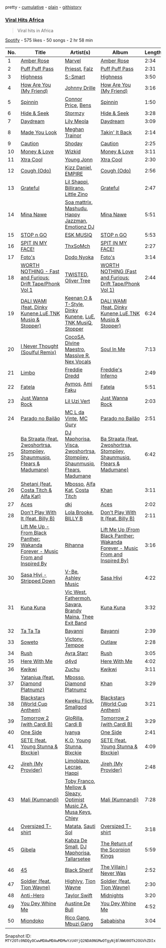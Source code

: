 pretty - [cumulative](/playlists/cumulative/37i9dQZF1DWZhHP4V8F4YE.md) - [plain](/playlists/plain/37i9dQZF1DWZhHP4V8F4YE) - [githistory](https://github.githistory.xyz/mackorone/spotify-playlist-archive/blob/main/playlists/plain/37i9dQZF1DWZhHP4V8F4YE)

### [Viral Hits Africa](https://open.spotify.com/playlist/37i9dQZF1DWZhHP4V8F4YE)

> Viral hits in Africa

[Spotify](https://open.spotify.com/user/spotify) - 575 likes - 50 songs - 2 hr 58 min

| No. | Title | Artist(s) | Album | Length |
|---|---|---|---|---|
| 1 | [Amber Rose](https://open.spotify.com/track/4FkPbsOlsZLkVuiJ0v1qij) | [Marvel](https://open.spotify.com/artist/4XFX57d2XQp1omSDgl6biL) | [Amber Rose](https://open.spotify.com/album/7Hb0VjZymmCH6QhqWx8YvM) | 2:34 |
| 2 | [Puff Puff Pass](https://open.spotify.com/track/4IUJeJoEnzeVbBHQybYqMS) | [Priesst](https://open.spotify.com/artist/4Z3LLYwCpB9OKKaSttnapP), [Falz](https://open.spotify.com/artist/2s187JqHC9kipPLBLWXubl) | [Puff Puff Pass](https://open.spotify.com/album/3Kn0IGNPhsQnO3PZCNPVYo) | 2:31 |
| 3 | [Highness](https://open.spotify.com/track/1syo0N6Zt8vxN42ZDprXwS) | [S\-Smart](https://open.spotify.com/artist/5ZRp3JOtMPSeowGwOFA7w8) | [Highness](https://open.spotify.com/album/0nfEIasF3YwT9ZarYxQ7Vd) | 3:50 |
| 4 | [How Are You \(My Friend\)](https://open.spotify.com/track/2QdqML21AFaQPWxmhuv1KW) | [Johnny Drille](https://open.spotify.com/artist/4f8vvLN5Rt3WszqOqVR9e9) | [How Are You \(My Friend\)](https://open.spotify.com/album/2h9jc7KGoE0qDayuf6o7pq) | 3:16 |
| 5 | [Spinnin](https://open.spotify.com/track/5OzgCc3gQsqchX95k1C1Qa) | [Connor Price](https://open.spotify.com/artist/5zixe6AbgXPqt4c1uSl94L), [Bens](https://open.spotify.com/artist/0tAl0sGxLq4qkokhuFMLC7) | [Spinnin](https://open.spotify.com/album/00MzZpBeVYJBvnt6dKrvS4) | 1:50 |
| 6 | [Hide & Seek](https://open.spotify.com/track/7cFPWLFiE60sdgzPsyydUJ) | [Stormzy](https://open.spotify.com/artist/2SrSdSvpminqmStGELCSNd) | [Hide & Seek](https://open.spotify.com/album/1PTZnwfkh9YQUJLSdBOvFe) | 3:28 |
| 7 | [Daydream](https://open.spotify.com/track/7CFPVdKn4FFkIm7rZYhNZQ) | [Lily Meola](https://open.spotify.com/artist/5WC6EbIrTO76x30w5LtzS6) | [Daydream](https://open.spotify.com/album/7N2QQisOFbQ0rWHDwIKd8O) | 3:09 |
| 8 | [Made You Look](https://open.spotify.com/track/0QHEIqNKsMoOY5urbzN48u) | [Meghan Trainor](https://open.spotify.com/artist/6JL8zeS1NmiOftqZTRgdTz) | [Takin' It Back](https://open.spotify.com/album/4LVa9bljQRvLYpWr8qyaXs) | 2:14 |
| 9 | [Caution](https://open.spotify.com/track/3s1vxTu48FlpPpwztVB4ht) | [Shoday](https://open.spotify.com/artist/23R4AtMwVv0pbJYB1joioW) | [Caution](https://open.spotify.com/album/0yrnHtfgm66Ky53Nzdivnl) | 2:25 |
| 10 | [Money & Love](https://open.spotify.com/track/3nIj7jkWVKKmmKPdhgrddu) | [Wizkid](https://open.spotify.com/artist/3tVQdUvClmAT7URs9V3rsp) | [Money & Love](https://open.spotify.com/album/1a936IexPb6wtpMlymctZz) | 3:11 |
| 11 | [Xtra Cool](https://open.spotify.com/track/5F4OfeowSReF93KcH2eUcG) | [Young Jonn](https://open.spotify.com/artist/4JM1zsVj1pt38Q8mhv5teI) | [Xtra Cool](https://open.spotify.com/album/0VCIXWb1BjfOfBOLJTOOUL) | 2:30 |
| 12 | [Cough \(Odo\)](https://open.spotify.com/track/0u2A4QNAMUyfQbgfVR3HvK) | [Kizz Daniel](https://open.spotify.com/artist/1X6cBGnXpEpN7CmflLKmLV), [EMPIRE](https://open.spotify.com/artist/3hPFJ4ShHVEAaL689YeblD) | [Cough \(Odo\)](https://open.spotify.com/album/3j33Z0rLryDGCZFRhppoZq) | 2:56 |
| 13 | [Grateful](https://open.spotify.com/track/2K4PHy2VYIWTkyguN0PD79) | [Lil Shappi](https://open.spotify.com/artist/4ZVOYa2eJ1DLxQ1koWTJOo), [Billirano](https://open.spotify.com/artist/6Sb1ugPkZ8pwimM3wb378v), [Little Zino](https://open.spotify.com/artist/6x4OqqMFgdAPsQ9wgPHpYw) | [Grateful](https://open.spotify.com/album/2DU3vg4vlOUbC9lV2pxgud) | 2:47 |
| 14 | [Mina Nawe](https://open.spotify.com/track/1y5eHXBYiLgNv00KoHXm4o) | [Soa mattrix](https://open.spotify.com/artist/6zfTCQmxqOy0kBpHrse3ro), [Mashudu](https://open.spotify.com/artist/0vZNKz7Pn611D2LBHsSo3R), [Happy Jazzman](https://open.spotify.com/artist/2n6s9O552nTm98ThzFjB9C), [Emotionz DJ](https://open.spotify.com/artist/0GMM9vgCLkEfMle3KaJyxy) | [Mina Nawe](https://open.spotify.com/album/6vzPgfVVWTRHPCDfBWekGY) | 5:51 |
| 15 | [STOP n GO](https://open.spotify.com/track/1e4kVDvQEnCXmwIyRnQ9Sp) | [ESK MUSIQ](https://open.spotify.com/artist/7ppEFv8M6nW7ctXgqmZduO) | [STOP n GO](https://open.spotify.com/album/62cRkfiKh54HpLnSsey7Sq) | 5:53 |
| 16 | [SPIT IN MY FACE!](https://open.spotify.com/track/2jkyPVk1nbpsZD0KAS98Zw) | [ThxSoMch](https://open.spotify.com/artist/4MvZhE1iuzttcoyepkpfdF) | [SPIT IN MY FACE!](https://open.spotify.com/album/5wtEXxqlCbVuy7hxDsTX3K) | 2:27 |
| 17 | [Foto's](https://open.spotify.com/track/2CXPWDTeBy24Oimfkt9W5f) | [Dodo Nyoka](https://open.spotify.com/artist/4ikALYd62or9IJXnjYwcXa) | [Foto's](https://open.spotify.com/album/2Ht5z0X8TlW12AbfhQwqIV) | 3:14 |
| 18 | [WORTH NOTHING \- Fast and Furious: Drift Tape/Phonk Vol 1](https://open.spotify.com/track/5Zlb01Jcn0Ld49zazzZJSB) | [TWISTED](https://open.spotify.com/artist/1rPf3UFQ9PzH7MafzfHTnG), [Oliver Tree](https://open.spotify.com/artist/6TLwD7HPWuiOzvXEa3oCNe) | [WORTH NOTHING \(Fast and Furious: Drift Tape/Phonk Vol 1\)](https://open.spotify.com/album/0oozY5vsoDRBVnAaStpBGI) | 2:44 |
| 19 | [DALI WAMI \(feat\. Dinky Kunene,LuE,TNK Musiq & Stopper\)](https://open.spotify.com/track/7hTIoS8nyieGhvOWzeN3qf) | [Keenan O & T\-Style](https://open.spotify.com/artist/63IkK2vMT5mnP3yV4v6ein), [Dinky Kunene](https://open.spotify.com/artist/40rNjx0M8iAB9kwQB3h1oI), [LuE](https://open.spotify.com/artist/6zgiCnQkJ4Cdbnvzw0Cssr), [TNK MusiQ](https://open.spotify.com/artist/2oA819q93vu53ZDkCJYdbN), [Stopper](https://open.spotify.com/artist/5bgaMevvR6ah2NlcfiPQNE) | [DALI WAMI \(feat\. Dinky Kunene,LuE,TNK Musiq & Stopper\)](https://open.spotify.com/album/4m5g39Feo5Ro6yVbXJCbm1) | 6:24 |
| 20 | [I Never Thought \(Soulful Remix\)](https://open.spotify.com/track/0OM8CxsdhxnRidlrc1Z1nM) | [CocoSA](https://open.spotify.com/artist/0bLlqsMSB60BBRtsqcap0j), [Divine Maestro](https://open.spotify.com/artist/5MSnPn1osPJQns6QQA2NvE), [Massive R](https://open.spotify.com/artist/1CnxaxpA4ZAt9NKClbv7Tc), [Nex Vocals](https://open.spotify.com/artist/1uGko7NHvYPhtlKK38QI9V) | [Soul In Me](https://open.spotify.com/album/6zbapu2HiXeMQ7DS4JrUNe) | 7:13 |
| 21 | [Limbo](https://open.spotify.com/track/37F7E7BKEw2E4O2L7u0IEp) | [Freddie Dredd](https://open.spotify.com/artist/0dlDsD7y6ccmDm8tuWCU6F) | [Freddie's Inferno](https://open.spotify.com/album/2ll6KONxe4F87GJku1ZZrl) | 2:49 |
| 22 | [Fatela](https://open.spotify.com/track/58u8z6ia8GTm9yZlkmtCtV) | [Aymos](https://open.spotify.com/artist/3xXIOO328Ieh0PWOcxivjL), [Ami Faku](https://open.spotify.com/artist/3flcjKgRCeBVZTR8n8iShE) | [Fatela](https://open.spotify.com/album/0XkXn7Kotl8QMwP5YGdGHY) | 5:51 |
| 23 | [Just Wanna Rock](https://open.spotify.com/track/4FyesJzVpA39hbYvcseO2d) | [Lil Uzi Vert](https://open.spotify.com/artist/4O15NlyKLIASxsJ0PrXPfz) | [Just Wanna Rock](https://open.spotify.com/album/2FD6g8bXEn2uQMYbeqqoCg) | 2:03 |
| 24 | [Parado no Bailão](https://open.spotify.com/track/3Hb9kUdm4yf839Fle4RIdT) | [MC L da Vinte](https://open.spotify.com/artist/0lHB0Qc4pmD5RkTLlHeESo), [MC Gury](https://open.spotify.com/artist/6fOyYqdh6p0ZWLs9zUDoyt) | [Parado no Bailão](https://open.spotify.com/album/4OZ9djo9HM9hIQtjY2NBLa) | 2:51 |
| 25 | [Ba Straata \(feat\. 2woshortrsa, Stompiiey, Shaunmusiq, Ftears & Madumane\)](https://open.spotify.com/track/3DssiWp4pAGNvPrvHVi94f) | [DJ Maphorisa](https://open.spotify.com/artist/0mMqD2uqwvCjFvlzo6ayGi), [Visca](https://open.spotify.com/artist/4Ijr6oNjLibby38inghdKO), [2woshortrsa](https://open.spotify.com/artist/16coVgDlRHVIgfTZ0Rs29m), [Stompiiey](https://open.spotify.com/artist/16IdDbuertDHTGF9Si2eCN), [Shaunmusiq](https://open.spotify.com/artist/1rz8BeoVHWRTcj2253dM85), [Ftears](https://open.spotify.com/artist/0DT7OuytIwr9CjLYdvLHq7), [Madumane](https://open.spotify.com/artist/3kyJLSOihpXaaR1NBK42pd) | [Ba Straata \(feat\. 2woshortrsa, Stompiiey, Shaunmusiq, Ftears & Madumane\)](https://open.spotify.com/album/25plKOfn0KCUMmzBztMMu6) | 6:42 |
| 26 | [Shetani \(feat\. Costa Titch & Alfa Kat\)](https://open.spotify.com/track/4zCzPIdWmPDnvcyhSGvHqS) | [Mbosso](https://open.spotify.com/artist/2aD5NzVGvpZmoMKu07M6Sa), [Alfa Kat](https://open.spotify.com/artist/30Ep7ARHnQpc0z9otD7jup), [Costa Titch](https://open.spotify.com/artist/5IaDEj02UeuU9YQSunGWgG) | [Khan](https://open.spotify.com/album/3U9b6VslZuWzVmpxMLcPYO) | 3:11 |
| 27 | [Aces](https://open.spotify.com/track/4pV6Kx1T9L49PBFwH1g8ca) | [dkj](https://open.spotify.com/artist/5FU1KYJheed7LZIM2r6KrE) | [Aces](https://open.spotify.com/album/7e0f5k0iqJVH5OdUEP9vOf) | 2:02 |
| 28 | [Don't Play With It \(feat\. Billy B\)](https://open.spotify.com/track/6aGpM4DXts4pdRhVKbRYuk) | [Lola Brooke](https://open.spotify.com/artist/2Ggj5XNlIb4Lnbqe307FyB), [BILLY B](https://open.spotify.com/artist/3P2dL1jA3FykjGry2EcZEf) | [Don't Play With It \(feat\. Billy B\)](https://open.spotify.com/album/00WvhKa7aS4GRBHsRy2vRS) | 2:11 |
| 29 | [Lift Me Up \- From Black Panther: Wakanda Forever \- Music From and Inspired By](https://open.spotify.com/track/35ovElsgyAtQwYPYnZJECg) | [Rihanna](https://open.spotify.com/artist/5pKCCKE2ajJHZ9KAiaK11H) | [Lift Me Up \(From Black Panther: Wakanda Forever \- Music From and Inspired By\)](https://open.spotify.com/album/3Zzv75PyROH6AMeXN1Yr1h) | 3:16 |
| 30 | [Sasa Hivi \- Stripped Down](https://open.spotify.com/track/1Qk7oSqD7oE61MfyxzGRQR) | [V\-Be](https://open.spotify.com/artist/4J1fmBdd2R01ls06DjuccW), [Ashley Music](https://open.spotify.com/artist/7K1bNbgDvQmbwHXftT2xTd) | [Sasa Hivi](https://open.spotify.com/album/21QfGfMQr8s4EAmZqdcXVg) | 4:22 |
| 31 | [Kuna Kuna](https://open.spotify.com/track/53vfuY2r8Eg1jRMkjY62QZ) | [Vic West](https://open.spotify.com/artist/6vxLy2Ac6bCYJMz1Y2fKaO), [Fathermoh](https://open.spotify.com/artist/7nzWhKIO0MuVrFR69jQxTA), [Savara](https://open.spotify.com/artist/4FjLrdzDbqrP9E9FzERGap), [Brandy Maina](https://open.spotify.com/artist/7miUm4PxOWQDIPIcqKDfT4), [Thee Exit Band](https://open.spotify.com/artist/5tCS32hMdQWpx8gJJsR673) | [Kuna Kuna](https://open.spotify.com/album/6SfLFCTyZ9Os3uYxhZg8iT) | 3:32 |
| 32 | [Ta Ta Ta](https://open.spotify.com/track/3rmqNsOiGqqvFNTmGlzl4R) | [Bayanni](https://open.spotify.com/artist/6FbCERtE2CKqEWihHMYjcG) | [Bayanni](https://open.spotify.com/album/0XIgw74GKfTD6MCOHzhovL) | 2:39 |
| 33 | [Soweto](https://open.spotify.com/track/6RbOyNeajWax51NtpO6WT8) | [Victony](https://open.spotify.com/artist/1E5hfn5BduN2nnoZCJmUVG), [Tempoe](https://open.spotify.com/artist/1X7glgDhqNq1qn0Qv9g3K4) | [Outlaw](https://open.spotify.com/album/12iai3p96UYvcrDqlvvKFE) | 2:28 |
| 34 | [Rush](https://open.spotify.com/track/1rrqJ9QkOBYJlsZgqqwxgB) | [Ayra Starr](https://open.spotify.com/artist/3ZpEKRjHaHANcpk10u6Ntq) | [Rush](https://open.spotify.com/album/6CvEsGBD3JdbDKpmJaXn2E) | 3:05 |
| 35 | [Here With Me](https://open.spotify.com/track/78Sw5GDo6AlGwTwanjXbGh) | [d4vd](https://open.spotify.com/artist/5y8tKLUfMvliMe8IKamR32) | [Here With Me](https://open.spotify.com/album/0OuoHWf8yB0TPzoBWw1R1S) | 4:02 |
| 36 | [Kwikwi](https://open.spotify.com/track/6RdkggWArMBHrxBmKTvsaj) | [Zuchu](https://open.spotify.com/artist/6LzSS8yBk2YQpAvQxzOu0M) | [Kwikwi](https://open.spotify.com/album/4Ylrz9HbGlQnEKHCe511nJ) | 3:11 |
| 37 | [Yataniua \(feat\. Diamond Platnumz\)](https://open.spotify.com/track/2TfsaK0T7E4Lk7gqIgXHjP) | [Mbosso](https://open.spotify.com/artist/2aD5NzVGvpZmoMKu07M6Sa), [Diamond Platnumz](https://open.spotify.com/artist/3cAisWS37sGCCtRgWfvrod) | [Khan](https://open.spotify.com/album/3U9b6VslZuWzVmpxMLcPYO) | 3:29 |
| 38 | [Blackstars \(World Cup Anthem\)](https://open.spotify.com/track/3AfKnXYQhFqKC4oV6oyhIO) | [Kweku Flick](https://open.spotify.com/artist/2lSLuh2H1mtsxFBNm9ZbKF), [Smallgod](https://open.spotify.com/artist/4qgwPhVCW359a62QYueaVP) | [Blackstars \(World Cup Anthem\)](https://open.spotify.com/album/41MXQiT6zTFcOC2QoB8G66) | 3:21 |
| 39 | [Tomorrow 2 \(with Cardi B\)](https://open.spotify.com/track/7KXVIAuw3m2hxZanrpSXS3) | [GloRilla](https://open.spotify.com/artist/2qoQgPAilErOKCwE2Y8wOG), [Cardi B](https://open.spotify.com/artist/4kYSro6naA4h99UJvo89HB) | [Tomorrow 2 \(with Cardi B\)](https://open.spotify.com/album/5o1xUBd8aM7qFhjlBXiIpb) | 3:29 |
| 40 | [One Side](https://open.spotify.com/track/48BBynvMm4jmI7hZ9hgPtU) | [Iyanya](https://open.spotify.com/artist/3ZUn6LYxdmmPYQqBhFWI3h) | [One Side](https://open.spotify.com/album/6RonMFW2DZB3n3XMa6k5M8) | 2:41 |
| 41 | [SETE \(feat\. Young Stunna & Blxckie\)](https://open.spotify.com/track/5mXZz0tXIToxu3HRohrdSK) | [K.O](https://open.spotify.com/artist/3ilw3NJXRWd153LIBsme1z), [Young Stunna](https://open.spotify.com/artist/6WQFTzqYHmh8Ph2X0L0QLQ), [Blxckie](https://open.spotify.com/artist/4pQcWzOMSmmz5DK6TqO2FL) | [SETE \(feat\. Young Stunna & Blxckie\)](https://open.spotify.com/album/7ceVgKif2FV49HL1u7qxlG) | 4:09 |
| 42 | [Jireh \(My Provider\)](https://open.spotify.com/track/4pR4oQJULf7FDB54TleMyH) | [Limoblaze](https://open.spotify.com/artist/0liXA3xwx6pncxYQA30ahT), [Lecrae](https://open.spotify.com/artist/1CFCsEqKrCyvAFKOATQHiW), [Happi](https://open.spotify.com/artist/6JboUw8iZP7Ts7fDcVowP4) | [Jireh \(My Provider\)](https://open.spotify.com/album/4CsmgXl5bQQWHubJdZvNgW) | 2:48 |
| 43 | [Mali \(Kumnandi\)](https://open.spotify.com/track/73RCobxZ4vidGgJzMEnZI9) | [Toby Franco](https://open.spotify.com/artist/4TIry72leguyMNcNYc6bqR), [Mellow & Sleazy](https://open.spotify.com/artist/5MJ5f1XKD9yu7aWfG8OGjz), [Optimist Music ZA](https://open.spotify.com/artist/69FMBSIEqfCYBg5xqWdDQV), [Musa Keys](https://open.spotify.com/artist/414pDI8Y502owCbg7U6Skf), [Chley](https://open.spotify.com/artist/7HpriU9gAJThxAfPfXpZ6N) | [Mali \(Kumnandi\)](https://open.spotify.com/album/7lJA7KgMjR2xLC5PKjpenE) | 7:28 |
| 44 | [Oversized T\-shirt](https://open.spotify.com/track/3LDCMofiJH3F1gjJaRVaj5) | [Matata](https://open.spotify.com/artist/7imj8fIllhgGJqvKUVrdgV), [Sauti Sol](https://open.spotify.com/artist/4Rj9lQm9oSiMlirgpsM6eo) | [Oversized T\-shirt](https://open.spotify.com/album/6W8f3UL4BZnZbeBUoGIWTs) | 3:18 |
| 45 | [Gibela](https://open.spotify.com/track/2lv57uA1zkBscQPDPIZED1) | [Kabza De Small](https://open.spotify.com/artist/1bNjWBFWsAAzZSR59lRdpR), [DJ Maphorisa](https://open.spotify.com/artist/0mMqD2uqwvCjFvlzo6ayGi), [Tallarsetee](https://open.spotify.com/artist/4SwN5WeMUOjssDtCx6HJrF) | [The Return of the Scorpion Kings](https://open.spotify.com/album/6YA2a4kOc3jbeuW46d8jIP) | 5:59 |
| 46 | [45](https://open.spotify.com/track/7xLP9GqWARDKSoGPsU3126) | [Black Sherif](https://open.spotify.com/artist/2LiqbH7OhqP0yuaG8VL1wJ) | [The Villain I Never Was](https://open.spotify.com/album/7mnGUuvsSbUHZdKkJYdmOg) | 2:52 |
| 47 | [Soldier \(feat\. Tion Wayne\)](https://open.spotify.com/track/2DPXhOOJwF3M6dlnQDqa71) | [Highlyy](https://open.spotify.com/artist/4JmaulM4hnNKJzvNgdxx3B), [Tion Wayne](https://open.spotify.com/artist/7b79bQFziJFedJb75k6hFt) | [Soldier \(feat\. Tion Wayne\)](https://open.spotify.com/album/5uxHRZrhmC1fuBEVfDvgvT) | 2:30 |
| 48 | [Anti\-Hero](https://open.spotify.com/track/0V3wPSX9ygBnCm8psDIegu) | [Taylor Swift](https://open.spotify.com/artist/06HL4z0CvFAxyc27GXpf02) | [Midnights](https://open.spotify.com/album/151w1FgRZfnKZA9FEcg9Z3) | 3:20 |
| 49 | [You Dey Whine Me](https://open.spotify.com/track/25vNBVOMMArCIP4jgaUOli) | [Austine De Bull](https://open.spotify.com/artist/6Nl8V4gZQFMrIJkZPcUb7h) | [You Dey Whine Me](https://open.spotify.com/album/3DJonj12TeNltELubEMM0O) | 4:52 |
| 50 | [Miondoko](https://open.spotify.com/track/4PqHRjNOD0OxOjS9Lk0tar) | [Rico Gang](https://open.spotify.com/artist/0h07tyuXINVc3kGjHGCZRx), [Mbuzi Gang](https://open.spotify.com/artist/6bhGj7isui9u4aShV8ONrl) | [Sababisha](https://open.spotify.com/album/3jN1KdqjRgVa8yyWA0975q) | 3:04 |

Snapshot ID: `MTY2OTc0NDQyOCwwMDAwMDAwMDMwYzU4YjQ2NDA0NGMwOTgyNjBlNWU0OTk2OGVhZDIx`
